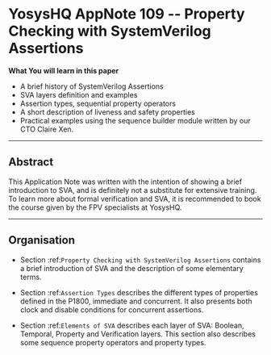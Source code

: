 YosysHQ AppNote 109 -- Property Checking with SystemVerilog Assertions 
======================================================================


**What You will learn in this paper**

-  A brief history of SystemVerilog Assertions
-  SVA layers definition and examples
-  Assertion types, sequential property operators
-  A short description of liveness and safety properties
-  Practical examples using the sequence builder module written by
   our CTO Claire Xen.

--------
Abstract
--------
This Application Note was written with the intention of
showing a brief introduction to SVA, and is definitely not
a substitute for extensive training. To learn more about
formal verification and SVA, it is recommended to book the
course given by the FPV specialists at YosysHQ.

------------
Organisation
------------

* Section :ref:`Property Checking with SystemVerilog Assertions` contains
  a brief introduction of SVA and the description of some elementary terms.

* Section :ref:`Assertion Types` describes the different types of properties
  defined in the P1800, immediate and concurrent. It also presents both clock
  and disable conditions for concurrent assertions.

* Section :ref:`Elements of SVA` describes each layer of SVA: Boolean, Temporal,
  Property and Verification layers. This section also describes some sequence
  property operators and property types.
